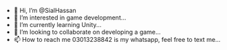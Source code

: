 - 👋 Hi, I’m @SialHassan
- 👀 I’m interested in game development...
- 🌱 I’m currently learning Unity...
- 💞️ I’m looking to collaborate on developing a game...
- 📫 How to reach me 03013238842 is my whatsapp, feel free to text me...

<!---
SialHassan/SialHassan is a ✨ special ✨ repository because its `README.md` (this file) appears on your GitHub profile.
You can click the Preview link to take a look at your changes.
--->

